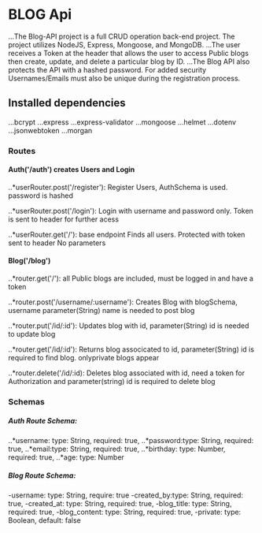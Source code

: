 # BLOG Api

...The Blog-API project is a full CRUD operation back-end project. The project utilizes NodeJS, Express, Mongoose, and MongoDB.
...The user receives a Token at the header that allows the  user to access Public blogs then create, update, and delete a particular blog by ID.
...The Blog API also protects the API with a hashed password. For added security Usernames/Emails must also be unique during the registration process.

## Installed dependencies

...bcrypt
...express
...express-validator
...mongoose
...helmet
...dotenv
...jsonwebtoken
...morgan

### Routes


#### Auth('/auth') creates Users and Login

..*userRouter.post('/register'): Register Users, AuthSchema is used. password is hashed

..*userRouter.post('/login'): Login with username and password only. Token is sent to header for further acess

..*userRouter.get('/'): base endpoint Finds all users. Protected with token sent to header No parameters

#### Blog('/blog')

..*router.get('/'): all Public blogs are included, must be logged in and have a token

..*router.post('/username/:username'): Creates Blog with blogSchema, username parameter(String) name is needed to post blog

..*router.put('/id/:id'): Updates blog with id, parameter(String) id is needed to update blog

..*router.get('/id/:id'): Returns blog associcated to id, parameter(String) id is required to find blog. onlyprivate blogs appear

..*router.delete('/id/:id): Deletes blog associated with id, need a token for Authorization and parameter(string) id is required to delete blog

### Schemas


##### Auth Route Schema:

..*username: type: String, required: true,
..*password:type: String, required: true,
..*email:type: String, required: true,
..*birthday: type: Number, required: true,
..*age: type: Number

##### Blog Route Schema:

-username: type: String, require: true
-created_by:type: String, required: true,
-created_at: type: String, required: true,
-blog_title: type: String, required: true,
-blog_content: type: String, required: true,
-private: type: Boolean, default: false

